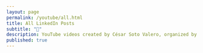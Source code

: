 ```yaml
---
layout: page
permalink: /youtube/all.html
title: All LinkedIn Posts
subtitle: "🎥"
description: YouTube videos created by César Soto Valero, organized by year.
published: true
---
```

